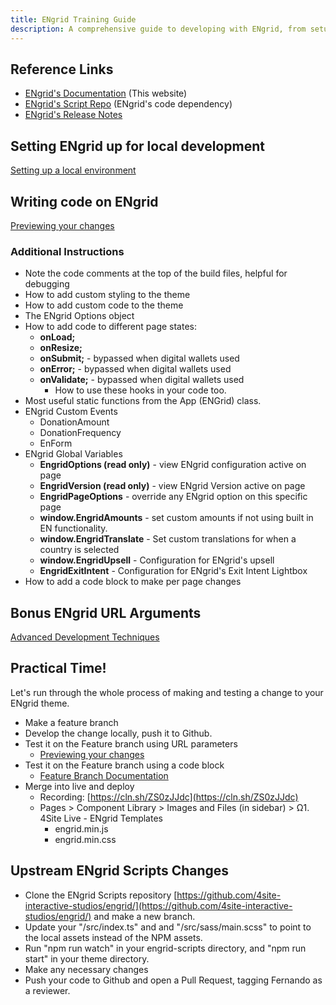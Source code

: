 ```yaml
---
title: ENgrid Training Guide
description: A comprehensive guide to developing with ENgrid, from setup to deployment
---
```


## Reference Links

* [ENgrid's Documentation](/) (This website)
* [ENgrid's Script Repo](https://github.com/4site-interactive-studios/engrid) (ENgrid's code dependency)
* [ENgrid's Release Notes](https://www.4sitestudios.com/engrid-release-notes/)

## Setting ENgrid up for local development

[Setting up a local environment](/docs/v2/developing-with-engrid#setting-up-a-local-environment)

## Writing code on ENgrid

[Previewing your changes](/docs/v2/developing-with-engrid#previewing-your-changes)

### Additional Instructions

* Note the code comments at the top of the build files, helpful for debugging
* How to add custom styling to the theme
* How to add custom code to the theme
* The ENgrid Options object
* How to add code to different page states:
  * **onLoad;**
  * **onResize;**
  * **onSubmit;** - bypassed when digital wallets used
  * **onError;** - bypassed when digital wallets used
  * **onValidate;** - bypassed when digital wallets used
    * How to use these hooks in your code too.
* Most useful static functions from the App (ENGrid) class.
* ENgrid Custom Events
  * DonationAmount
  * DonationFrequency
  * EnForm
* ENgrid Global Variables
  * **EngridOptions (read only)** - view ENgrid configuration active on page
  * **EngridVersion (read only)** - view ENgrid Version active on page
  * **EngridPageOptions** - override any ENgrid option on this specific page
  * **window.EngridAmounts** - set custom amounts if not using built in EN functionality.
  * **window.EngridTranslate** - Set custom translations for when a country is selected
  * **window.EngridUpsell** - Configuration for ENgrid's upsell
  * **EngridExitIntent** - Configuration for ENgrid's Exit Intent Lightbox
* How to add a code block to make per page changes

## Bonus ENgrid URL Arguments

[Advanced Development Techniques](/docs/v2/developing-with-engrid#advanced-development-techniques-with-e-ngrid-for-engaging-networks)

## Practical Time!

Let's run through the whole process of making and testing a change to your ENgrid theme.

* Make a feature branch
* Develop the change locally, push it to Github.
* Test it on the Feature branch using URL parameters
  * [Previewing your changes](/docs/v2/developing-with-engrid#previewing-your-changes)
* Test it on the Feature branch using a code block
  * [Feature Branch Documentation](/docs/v2/developing-with-engrid#advanced-development-techniques-with-e-ngrid-for-engaging-networks)
* Merge into live and deploy
  * Recording: [https://cln.sh/ZS0zJJdc](https://cln.sh/ZS0zJJdc)
  * Pages > Component Library > Images and Files (in sidebar) > Ω1. 4Site Live - ENgrid Templates
    * engrid.min.js
    * engrid.min.css

## Upstream ENgrid Scripts Changes

* Clone the ENgrid Scripts repository [https://github.com/4site-interactive-studios/engrid/](https://github.com/4site-interactive-studios/engrid/) and make a new branch.
* Update your "/src/index.ts" and and "/src/sass/main.scss" to point to the local assets instead of the NPM assets.
* Run "npm run watch" in your engrid-scripts directory, and "npm run start" in your theme directory.
* Make any necessary changes
* Push your code to Github and open a Pull Request, tagging Fernando as a reviewer. 